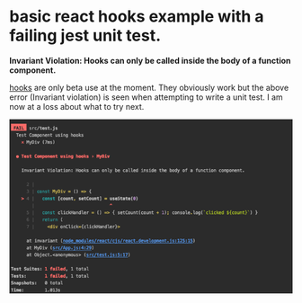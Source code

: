 # basic react hooks example with a failing jest unit test.

**Invariant Violation: Hooks can only be called inside the body of a function component.**

[hooks](https://reactjs.org/docs/hooks-intro.html) are only beta use at the moment. They obviously work but the above
error (Invariant violation) is seen when attempting to write a unit test. I am now at a loss about what to try next.


![error](./ScreenShot.png "jest error")
